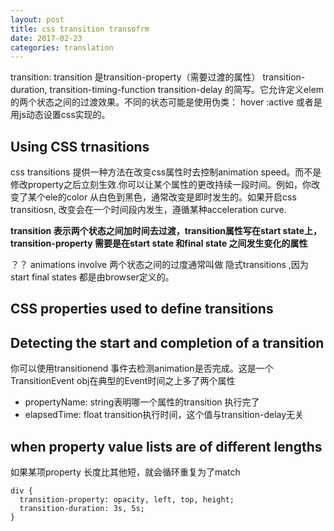 ```yaml
---
layout: post
title: css transition transofrm
date: 2017-02-23
categories: translation
---
```


transition: transition 是transition-property（需要过渡的属性） transition-duration, transition-timing-function transition-delay 的简写。它允许定义elem 的两个状态之间的过渡效果。不同的状态可能是使用伪类： hover :active 或者是用js动态设置css实现的。

## Using CSS trnasitions

css transitions 提供一种方法在改变css属性时去控制animation speed。而不是修改property之后立刻生效.你可以让某个属性的更改持续一段时间。例如，你改变了某个ele的color 从白色到黑色，通常改变是即时发生的。如果开启css transitiosn, 改变会在一个时间段内发生，遵循某种acceleration curve.

**transition 表示两个状态之间加时间去过渡，transition属性写在start state上，transition-property 需要是在start state 和final state 之间发生变化的属性**

？？ animations involve 两个状态之间的过度通常叫做 隐式transitions ,因为start final states 都是由browser定义的。

## CSS properties used to define transitions



## Detecting the start and completion of a transition

你可以使用transitionend 事件去检测animation是否完成。这是一个TransitionEvent obj在典型的Event时间之上多了两个属性

* propertyName: string表明哪一个属性的transition 执行完了
* elapsedTime: float transition执行时间，这个值与transition-delay无关

## when property value lists are of different lengths

如果某项property 长度比其他短，就会循环重复为了match

```
div {
  transition-property: opacity, left, top, height;
  transition-duration: 3s, 5s;
}
```

